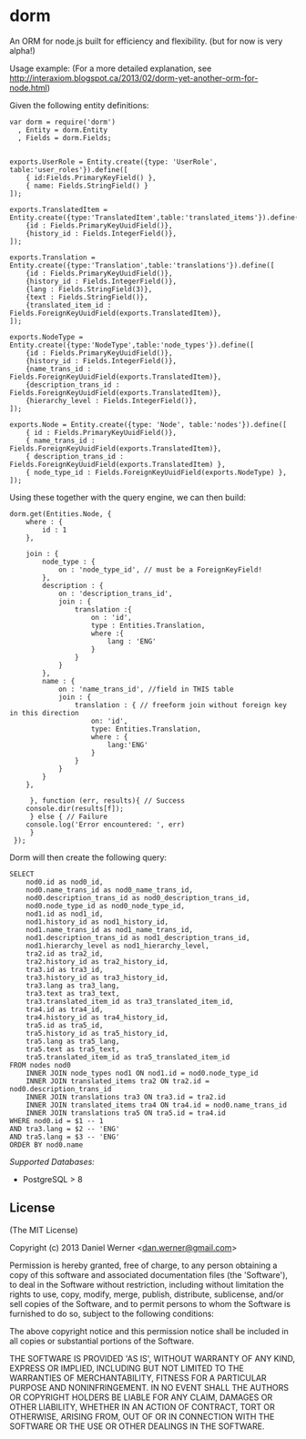 dorm
==========

An ORM for node.js built for efficiency and flexibility. (but for now is very alpha!)

Usage example: (For a more detailed explanation, see http://interaxiom.blogspot.ca/2013/02/dorm-yet-another-orm-for-node.html)

Given the following entity definitions:

    var dorm = require('dorm')
	  , Entity = dorm.Entity
	  , Fields = dorm.Fields;


	exports.UserRole = Entity.create({type: 'UserRole', table:'user_roles'}).define([
	    { id:Fields.PrimaryKeyField() },
	    { name: Fields.StringField() }
	]);

	exports.TranslatedItem = Entity.create({type:'TranslatedItem',table:'translated_items'}).define([
	    {id : Fields.PrimaryKeyUuidField()},
	    {history_id : Fields.IntegerField()},
	]);

	exports.Translation = Entity.create({type:'Translation',table:'translations'}).define([
	    {id : Fields.PrimaryKeyUuidField()},
	    {history_id : Fields.IntegerField()},
	    {lang : Fields.StringField(3)},
	    {text : Fields.StringField()},
	    {translated_item_id : Fields.ForeignKeyUuidField(exports.TranslatedItem)},
	]);

	exports.NodeType = Entity.create({type:'NodeType',table:'node_types'}).define([
	    {id : Fields.PrimaryKeyUuidField()},
	    {history_id : Fields.IntegerField()},
	    {name_trans_id : Fields.ForeignKeyUuidField(exports.TranslatedItem)},
	    {description_trans_id : Fields.ForeignKeyUuidField(exports.TranslatedItem)},
	    {hierarchy_level : Fields.IntegerField()},
	]);

	exports.Node = Entity.create({type: 'Node', table:'nodes'}).define([
	    { id : Fields.PrimaryKeyUuidField()},
	    { name_trans_id : Fields.ForeignKeyUuidField(exports.TranslatedItem)},
	    { description_trans_id : Fields.ForeignKeyUuidField(exports.TranslatedItem) },
	    { node_type_id : Fields.ForeignKeyUuidField(exports.NodeType) },
	]);


Using these together with the query engine, we can then build:

	dorm.get(Entities.Node, {
		where : {
		    id : 1
		},

		join : {
		    node_type : {
		        on : 'node_type_id', // must be a ForeignKeyField!
		    },
		    description : {
		        on : 'description_trans_id',
		        join : {
		            translation :{
		                on : 'id',
		                type : Entities.Translation,
		                where :{
		                    lang : 'ENG'
		                }
		            }
		        }
		    },
		    name : {
		        on : 'name_trans_id', //field in THIS table
		        join : {
		            translation : { // freeform join without foreign key in this direction
		                on: 'id',
		                type: Entities.Translation,                         
		                where : {
		                    lang:'ENG'
		                }
		            }
		        }
		    }
		},
	 
	     }, function (err, results){ // Success
		console.dir(results[f]);
	     } else { // Failure
		console.log('Error encountered: ', err)
	     }
	 });

Dorm will then create the following query:

	SELECT
	    nod0.id as nod0_id,
	    nod0.name_trans_id as nod0_name_trans_id,
	    nod0.description_trans_id as nod0_description_trans_id,
	    nod0.node_type_id as nod0_node_type_id,
	    nod1.id as nod1_id,
	    nod1.history_id as nod1_history_id,
	    nod1.name_trans_id as nod1_name_trans_id,
	    nod1.description_trans_id as nod1_description_trans_id,
	    nod1.hierarchy_level as nod1_hierarchy_level,
	    tra2.id as tra2_id,
	    tra2.history_id as tra2_history_id,
	    tra3.id as tra3_id,
	    tra3.history_id as tra3_history_id,
	    tra3.lang as tra3_lang,
	    tra3.text as tra3_text,
	    tra3.translated_item_id as tra3_translated_item_id,
	    tra4.id as tra4_id,
	    tra4.history_id as tra4_history_id,
	    tra5.id as tra5_id,
	    tra5.history_id as tra5_history_id,
	    tra5.lang as tra5_lang,
	    tra5.text as tra5_text,
	    tra5.translated_item_id as tra5_translated_item_id
	FROM nodes nod0
	    INNER JOIN node_types nod1 ON nod1.id = nod0.node_type_id
	    INNER JOIN translated_items tra2 ON tra2.id = nod0.description_trans_id
	    INNER JOIN translations tra3 ON tra3.id = tra2.id
	    INNER JOIN translated_items tra4 ON tra4.id = nod0.name_trans_id
	    INNER JOIN translations tra5 ON tra5.id = tra4.id
	WHERE nod0.id = $1 -- 1
	AND tra3.lang = $2 -- 'ENG'
	AND tra5.lang = $3 -- 'ENG'
	ORDER BY nod0.name


*Supported Databases:*
 * PostgreSQL > 8

## License 

(The MIT License)

Copyright (c) 2013 Daniel Werner &lt;dan.werner@gmail.com&gt;

Permission is hereby granted, free of charge, to any person obtaining
a copy of this software and associated documentation files (the
'Software'), to deal in the Software without restriction, including
without limitation the rights to use, copy, modify, merge, publish,
distribute, sublicense, and/or sell copies of the Software, and to
permit persons to whom the Software is furnished to do so, subject to
the following conditions:

The above copyright notice and this permission notice shall be
included in all copies or substantial portions of the Software.

THE SOFTWARE IS PROVIDED 'AS IS', WITHOUT WARRANTY OF ANY KIND,
EXPRESS OR IMPLIED, INCLUDING BUT NOT LIMITED TO THE WARRANTIES OF
MERCHANTABILITY, FITNESS FOR A PARTICULAR PURPOSE AND NONINFRINGEMENT.
IN NO EVENT SHALL THE AUTHORS OR COPYRIGHT HOLDERS BE LIABLE FOR ANY
CLAIM, DAMAGES OR OTHER LIABILITY, WHETHER IN AN ACTION OF CONTRACT,
TORT OR OTHERWISE, ARISING FROM, OUT OF OR IN CONNECTION WITH THE
SOFTWARE OR THE USE OR OTHER DEALINGS IN THE SOFTWARE.
